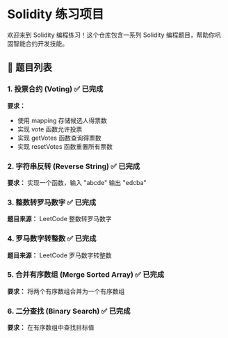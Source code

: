 # Solidity 练习项目

欢迎来到 Solidity 编程练习！这个仓库包含一系列 Solidity 编程题目，帮助你巩固智能合约开发技能。

## 📌 题目列表

### 1. 投票合约 (Voting) ✅ 已完成
**要求：**
- 使用 mapping 存储候选人得票数
- 实现 vote 函数允许投票
- 实现 getVotes 函数查询得票数
- 实现 resetVotes 函数重置所有票数

### 2. 字符串反转 (Reverse String) ✅ 已完成
**要求：** 实现一个函数，输入 "abcde" 输出 "edcba"

### 3. 整数转罗马数字 ✅ 已完成
**题目来源：** LeetCode 整数转罗马数字

### 4. 罗马数字转整数 ✅ 已完成
**题目来源：** LeetCode 罗马数字转整数

### 5. 合并有序数组 (Merge Sorted Array) ✅ 已完成
**要求：** 将两个有序数组合并为一个有序数组

### 6. 二分查找 (Binary Search) ✅ 已完成
**要求：** 在有序数组中查找目标值

